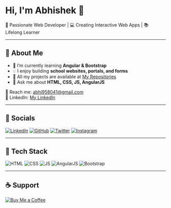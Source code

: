 # Hi, I'm Abhishek 👋

🚀 Passionate Web Developer | 💻 Creating Interactive Web Apps | 📚 Lifelong Learner

---

## 🔹 About Me
* 🌱 I’m currently learning **Angular & Bootstrap**
* 💡 I enjoy building **school websites, portals, and forms**
* 📂 All my projects are available at [My Repositories](https://github.com/abhitha007)
* 💬 Ask me about **HTML, CSS, JS, AngularJS**

📧 Reach me: abhi958041@gmail.com  
🔗 LinkedIn: [My LinkedIn](https://www.linkedin.com/in/abhishek-singh-680633282/)  

---

## 🔹 Socials
[![LinkedIn](https://img.shields.io/badge/LinkedIn-blue?logo=linkedin&logoColor=white)](https://www.linkedin.com/in/abhishek-singh-680633282/)
[![GitHub](https://img.shields.io/badge/GitHub-181717?logo=github&logoColor=white)](https://github.com/abhitha007)
[![Twitter](https://img.shields.io/badge/Twitter-1DA1F2?logo=twitter&logoColor=white)](https://x.com/abhi958041)
[![Instagram](https://img.shields.io/badge/Instagram-E4405F?logo=instagram&logoColor=white)](https://www.instagram.com/whois_abhi007/)

---

## 🔹 Tech Stack
![HTML](https://img.shields.io/badge/HTML5-E34F26?logo=html5&logoColor=white)
![CSS](https://img.shields.io/badge/CSS3-1572B6?logo=css3&logoColor=white)
![JS](https://img.shields.io/badge/JavaScript-F7DF1E?logo=javascript&logoColor=black)
![AngularJS](https://img.shields.io/badge/AngularJS-E23237?logo=angularjs&logoColor=white)
![Bootstrap](https://img.shields.io/badge/Bootstrap-7952B3?logo=bootstrap&logoColor=white)

---

## ☕ Support
[![Buy Me a Coffee](https://img.shields.io/badge/Buy%20Me%20a%20Coffee-yellow?logo=buy-me-a-coffee&logoColor=black)](https://www.buymeacoffee.com/yourid)

